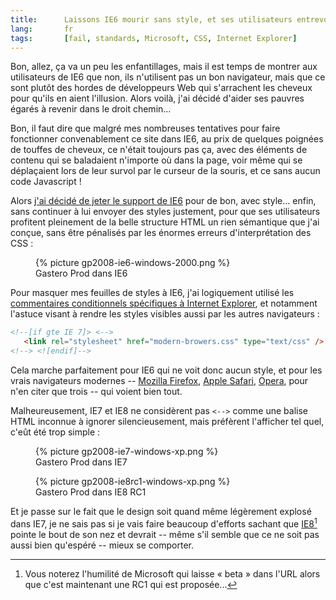 ```yaml
--- 
title:      Laissons IE6 mourir sans style, et ses utilisateurs entrevoir la lumière 
lang:       fr 
tags:       [fail, standards, Microsoft, CSS, Internet Explorer]
---
```


Bon, allez, ça va un peu les enfantillages, mais il est temps de montrer aux utilisateurs de IE6 que non, ils n'utilisent pas un bon navigateur, mais que ce sont plutôt des hordes de développeurs Web qui s'arrachent les cheveux pour qu'ils en aient l'illusion. Alors voilà, j'ai décidé d'aider ses pauvres égarés à revenir dans le droit chemin...


Bon, il faut dire que malgré mes nombreuses tentatives pour faire fonctionner convenablement ce site dans IE6, au prix de quelques poignées de touffes de cheveux, ce n'était toujours pas ça, avec des éléments de contenu qui se baladaient n'importe où dans la page, voir même qui se déplaçaient lors de leur survol par le curseur de la souris, et ce sans aucun code Javascript !

Alors [j'ai décidé de jeter le support de IE6](http://idroppedie6.com/sites/65-httpwwwgasteroprodcom) pour de bon, avec style... enfin, sans continuer à lui envoyer des styles justement, pour que ses utilisateurs profitent pleinement de la belle structure HTML un rien sémantique que j'ai conçue, sans être pénalisés par les énormes erreurs d'interprétation des CSS :

<figure>
  {% picture gp2008-ie6-windows-2000.png %}
  <figcaption>
    Gastero Prod dans IE6
  </figcaption>
</figure>


Pour masquer mes feuilles de styles à IE6, j'ai logiquement utilisé les [commentaires conditionnels spécifiques à Internet Explorer](http://www.blog-and-blues.org/articles/Les_syntaxes_de_commentaires_conditionnels_pour_IE_Windows), et notamment l'astuce visant à rendre les styles visibles aussi par les autres navigateurs :

~~~ html
<!--[if gte IE 7]> <-->
   <link rel="stylesheet" href="modern-browers.css" type="text/css" />
<!--> <![endif]-->
~~~

Cela marche parfaitement pour IE6 qui ne voit donc aucun style, et pour les vrais navigateurs modernes -- [Mozilla Firefox](http://www.mozilla.com/), [Apple Safari](http://www.apple.com/safari/), [Opera](http://www.opera.com/), pour n'en citer que trois -- qui voient bien tout.

Malheureusement, IE7 et IE8 ne considèrent pas `<-->` comme une balise HTML inconnue à ignorer silencieusement, mais préfèrent l'afficher tel quel, c'eût été trop simple :

<figure>
  {% picture gp2008-ie7-windows-xp.png %}
  <figcaption>
    Gastero Prod dans IE7
  </figcaption>
</figure>

<figure>
  {% picture gp2008-ie8rc1-windows-xp.png %}
  <figcaption>
    Gastero Prod dans IE8 RC1
  </figcaption>
</figure>


Et je passe sur le fait que le design soit quand même légèrement explosé dans IE7, je ne sais pas si je vais faire beaucoup d'efforts sachant que [IE8](http://www.microsoft.com/windows/Internet-explorer/beta/default.aspx)[^1] pointe le bout de son nez et devrait -- même s'il semble que ce ne soit pas aussi bien qu'espéré -- mieux se comporter.


[^1]: Vous noterez l'humilité de Microsoft qui laisse « beta » dans l'URL alors que c'est maintenant une RC1 qui est proposée...
